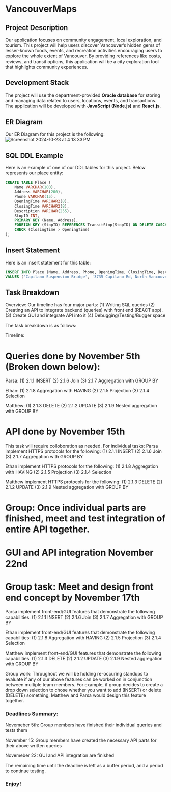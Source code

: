 # VancouverMaps 
## Project Description
Our application focuses on community engagement, local exploration, and tourism. This project will help users discover Vancouver’s hidden gems of lesser-known foods, events, and recreation activities encouraging users to explore the whole extent of Vancouver. By providing references like costs, reviews, and transit options, this application will be a city exploration tool that highlights community experiences. 

## Development Stack 
The project will use the department-provided **Oracle database** for storing and managing data related to users, locations, events, and transactions. The application will be developed with **JavaScript (Node.js)** and **React.js**.

## ER Diagram 
Our ER Diagram for this project is the following: <br/>
![Screenshot 2024-10-23 at 4 13 33 PM](https://github.students.cs.ubc.ca/CPSC304-2024W-T1/project_d0l9u_p7m3b_y7n9r/assets/29139/4ef8768c-6a9f-4d94-a1e3-919a0af3c7b9)

## SQL DDL Example 
Here is an example of one of our DDL tables for this project. Below represents our place entity:
```sql
CREATE TABLE Place (
	Name VARCHAR(100),
	Address VARCHAR(200),
	Phone VARCHAR(15),
	OpeningTime VARCHAR2(8),
	ClosingTime VARCHAR2(8),
	Description VARCHAR(255),
	StopID INT,
	PRIMARY KEY (Name, Address),
	FOREIGN KEY (StopID) REFERENCES TransitStop(StopID) ON DELETE CASCADE,
	CHECK (ClosingTime > OpeningTime)
);
```
## Insert Statement 
Here is an insert statement for this table:
``` sql
INSERT INTO Place (Name, Address, Phone, OpeningTime, ClosingTime, Description, StopID)
VALUES ('Capilano Suspension Bridge', '3735 Capilano Rd, North Vancouver, BC V7R 4J1', '(604) 654-3210', '09:00:00', '19:00:00', 'A long suspension bridge offering forest views.', 5);
```

## Task Breakdown
Overview:
Our timeline has four major parts: (1) Writing SQL queries (2) Creating an API to integrate backend (queries) with front end (REACT app). (3) Create GUI and integrate API into it (4) Debugging/Testing/Bugger space

The task breakdown is as follows:

Timeline:
# Queries done by November 5th (Broken down below):

Parsa:
(1) 2.1.1 INSERT
(2) 2.1.6 Join
(3) 2.1.7 Aggregation with GROUP BY

Ethan:
(1) 2.1.8 Aggregation with HAVING
(2) 2.1.5 Projection
(3) 2.1.4 Selection

Matthew:
(1) 2.1.3 DELETE
(2) 2.1.2 UPDATE
(3) 2.1.9 Nested aggregation with GROUP BY


# API done by November 15th 
This task will require colloboration as needed. For individual tasks:
Parsa implement HTTPS protocols for the following:
(1) 2.1.1 INSERT
(2) 2.1.6 Join
(3) 2.1.7 Aggregation with GROUP BY

Ethan implement HTTPS protocols for the following:
(1) 2.1.8 Aggregation with HAVING
(2) 2.1.5 Projection
(3) 2.1.4 Selection

Matthew implement HTTPS protocols for the following:
(1) 2.1.3 DELETE
(2) 2.1.2 UPDATE
(3) 2.1.9 Nested aggregation with GROUP BY

# Group: Once individual parts are finished, meet and test integration of entire API together. 

# GUI and API integration November 22nd

# Group task: Meet and design front end concept by November 17th 

Parsa implement front-end/GUI features that demonstrate the following capabilities:
(1) 2.1.1 INSERT
(2) 2.1.6 Join
(3) 2.1.7 Aggregation with GROUP BY

Ethan implement front-end/GUI features that demonstrate the following capabilities:
(1) 2.1.8 Aggregation with HAVING
(2) 2.1.5 Projection
(3) 2.1.4 Selection

Matthew implement front-end/GUI features that demonstrate the following capabilities:
(1) 2.1.3 DELETE
(2) 2.1.2 UPDATE
(3) 2.1.9 Nested aggregation with GROUP BY


Group work: Throughout we will be holding re-occuring standups to evaluate if any of our above features can be worked on in conjunction between multiple team members. For example, if group decides to create a drop down selection to chose whether you want to add (INSERT) or delete (DELETE) something, Matthew and Parsa would design this feature together. 


### Deadlines Summary:

Novemeber 5th: Group members have finished their individual queries and tests them 

November 15: Group members have created the necessary API parts for their above written queries

Novemeber 22: GUI and API integration are finished 

The remaining time until the deadline is left as a buffer period, and a period to continue testing.
### Enjoy!
